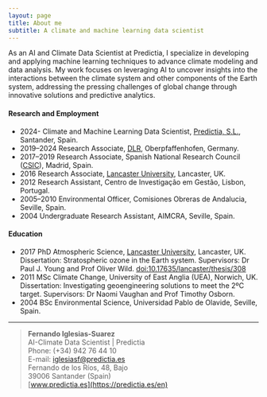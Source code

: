 ```yaml
---
layout: page
title: About me
subtitle: A climate and machine learning data scientist
---
```


As an AI and Climate Data Scientist at Predictia, I specialize in developing and applying machine learning techniques to advance climate modeling and data analysis. My work focuses on leveraging AI to uncover insights into the interactions between the climate system and other components of the Earth system, addressing the pressing challenges of global change through innovative solutions and predictive analytics. 

#### Research and Employment
- 2024- Climate and Machine Learning Data Scientist, [Predictia, S.L.](https://predictia.es/en), Santander, Spain.
- 2019–2024 Research Associate, [DLR](https://www.dlr.de/en/pa), Oberpfaffenhofen, Germany.
- 2017–2019 Research Associate, Spanish National Research Council ([CSIC](https://ac2.iqfr.csic.es/en/the-group/staff/27-former/60-fernando-iglesias-suarez)), Madrid, Spain.
- 2016 Research Associate, [Lancaster University](https://www.lancaster.ac.uk/), Lancaster, UK.
- 2012 Research Assistant, Centro de Investigação em Gestão, Lisbon, Portugal.
- 2005–2010 Environmental Officer, Comisiones Obreras de Andalucia, Seville, Spain.
- 2004 Undergraduate Research Assistant, AIMCRA, Seville, Spain.

#### Education
- 2017 PhD Atmospheric Science, [Lancaster University](https://www.research.lancs.ac.uk/portal/en/people/fernando-iglesias-suarez(a7855411-53e4-4dc0-8e30-4349cef2899a).html), Lancaster, UK. Dissertation: Stratospheric ozone in the Earth system. Supervisors: Dr Paul J. Young and Prof Oliver Wild. [doi:10.17635/lancaster/thesis/308](https://doi.org/10.17635/lancaster/thesis/308)
- 2011 MSc Climate Change, University of East Anglia (UEA), Norwich, UK. Dissertation: Investigating geoengineering solutions to meet the 2ºC target. Supervisors: Dr Naomi Vaughan and Prof Timothy Osborn.
- 2004 BSc Environmental Science, Universidad Pablo de Olavide, Seville, Spain.

---
> **Fernando Iglesias-Suarez**  
> AI-Climate Data Scientist | Predictia  
> Phone: (+34) 942 76 44 10  
> E-mail: [iglesiasf@predictia.es](mailto:iglesiasf@predictia.es)  
> Fernando de los Ríos, 48, Bajo  
> 39006 Santander (Spain)  
> [www.predictia.es](https://predictia.es/en)
